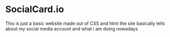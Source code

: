 # SocialCard.io
This is just a basic website made out of CSS and html the site basically tells about my social media account and what i am doing nowadays
